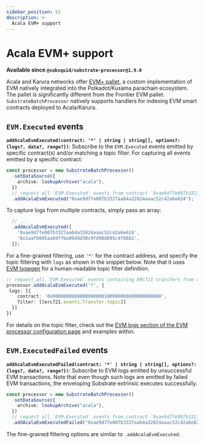 ```yaml
---
sidebar_position: 51
description: >-
  Acala EVM+ support
---
```


# Acala EVM+ support

**Available since `@subsquid/substrate-processor@1.9.0`**

Acala and Karura networks offer [EVM+ pallet](https://wiki.acala.network/learn/acala-evm/acala-evm-composable-defi-stack), a custom implementation of EVM natively integrated into the Polkadot/Kusama parachain ecosystem. The pallet is significantly different from the Frontier EVM pallet. `SubstrateBatchProcessor` natively supports handlers for indexing EVM smart contracts deployed to Acala/Karura.

## `EVM.Executed` events

**`addAcalaEvmExecuted(contract: '*' | string | string[], options?: {logs?, data?, range?})`**: Subscribe to the `EVM.Executed` events emitted by specific contract(s) and/or matching a topic filter.
For capturing all events emitted by a specific contract:

```typescript
const processor = new SubstrateBatchProcessor()
  .setDataSource({
    archive: lookupArchive("acala"),
  })
  // request all `EVM.Executed` events from contract `0xae9d7fe007b3327aa64a32824aaac52c42a6e624`
  .addAcalaEvmExecuted("0xae9d7fe007b3327aa64a32824aaac52c42a6e624");
```

To capture logs from multiple contracts, simply pass an array:
```typescript
  // ...
  .addAcalaEvmExecuted([
    '0xae9d7fe007b3327aa64a32824aaac52c42a6e624',
    '0x1aafb0d5aab9ffbe09d4d30c9fd90d695c4f0881',
  ]);
```

For a fine-grained filtering, use `'*'` for the contract address, and specify the topic filtering with `logs` as shown in the snippet below. Note that it uses [EVM typegen](/evm-indexing/squid-evm-typegen) for a human-readable topic filter definition.

```typescript
// request all `EVM.Executed` events containing ERC721 transfers from contract `0x0000000000000000000100000000000000000080`
processor.addAcalaEvmExecuted('*', {
 logs: [{
    contract: '0x0000000000000000000100000000000000000080',
    filter: [[erc721.events.Transfer.topic]]
  }]
})
```
For details on the topic filter, check out the [EVM logs section of the EVM processor configuration page](/evm-indexing/configuration/#evm-logs) and examples within.

## `EVM.ExecutedFailed` events

**`addAcalaEvmExecutedFailed(contract: '*' | string | string[], options?: {logs?, data?, range?})`**: Subscribe to EVM logs emitted by unsuccessful EVM transactions. Note that even though such logs are emitted by failed EVM transactions, the enveloping Substrate extrinsic executes successfully.

```typescript
const processor = new SubstrateBatchProcessor()
  .setDataSource({
    archive: lookupArchive("acala"),
  })
  // request all `EVM.Executed` events from contract `0xae9d7fe007b3327aa64a32824aaac52c42a6e624`
  .addAcalaEvmExecutedFailed("0xae9d7fe007b3327aa64a32824aaac52c42a6e624");
```

The fine-grained filtering options are similar to `.addAcalaEvmExecuted`.
